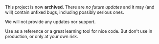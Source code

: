 This project is now **archived**. There are *no future updates* and it may (and will) contain unfixed bugs, including possibly serious ones.

We will not provide any updates nor support.

Use as a reference or a great learning tool for nice code. But don't use in production, or only at your own risk.
